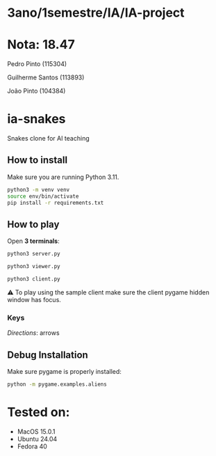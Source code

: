 # 3ano/1semestre/IA/IA-project

# Nota: 18.47

Pedro Pinto (115304)

Guilherme Santos (113893)

João Pinto (104384)

# ia-snakes
Snakes clone for AI teaching

## How to install

Make sure you are running Python 3.11.

```bash
python3 -m venv venv
source env/bin/activate
pip install -r requirements.txt
```

## How to play

Open **3 terminals**:
```bash
python3 server.py
```
```bash
python3 viewer.py
```
```bash
python3 client.py
```

:warning: To play using the sample client make sure the client pygame hidden window has focus.

### Keys

*Directions*: arrows

## Debug Installation

Make sure pygame is properly installed:

```bash
python -m pygame.examples.aliens
```

# Tested on:
- MacOS 15.0.1
- Ubuntu 24.04
- Fedora 40
